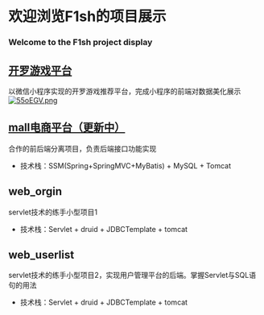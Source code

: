 # 欢迎浏览F1sh的项目展示
### Welcome to the F1sh project display

## [开罗游戏平台](https://github.com/F1sh39/myDemo/tree/main/%E5%BC%80%E7%BD%97%E6%B8%B8%E6%88%8F%E6%8E%A8%E8%8D%90%E5%B9%B3%E5%8F%B0)  
以微信小程序实现的开罗游戏推荐平台，完成小程序的前端对数据美化展示  
[![55oEGV.png](https://z3.ax1x.com/2021/10/26/55oEGV.png)](https://imgtu.com/i/55oEGV)

## [mall电商平台（更新中）](https://github.com/F1sh39/duchen)
合作的前后端分离项目，负责后端接口功能实现
+ 技术栈：SSM(Spring+SpringMVC+MyBatis) + MySQL + Tomcat

## web_orgin  
servlet技术的练手小型项目1
+ 技术栈：Servlet + druid + JDBCTemplate + tomcat

## web_userlist
servlet技术的练手小型项目2，实现用户管理平台的后端。掌握Servlet与SQL语句的用法
+ 技术栈：Servlet + druid + JDBCTemplate + tomcat
